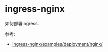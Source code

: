 # ingress-nginx
如何部署ingress.

参考:
- [ingress-nginx/examples/deployment/nginx/](https://github.com/kubernetes/ingress-nginx/tree/a3131c569f6b0d6502dda1548f63be4b56e36e42/examples/deployment/nginx)